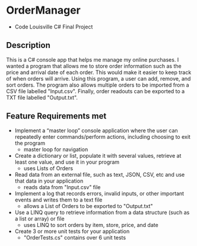 # OrderManager
- Code Louisville C# Final Project

## Description
This is a C# console app that helps me manage my online purchases. I wanted a program that allows me to store order information such as the price and arrival date of each order. This would make it easier to keep track of when orders will arrive. Using this program, a user can add, remove, and sort orders. The program also allows multiple orders to be imported from a CSV file labelled "Input.csv". Finally, order readouts can be exported to a TXT file labelled "Output.txt".

## Feature Requirements met
- Implement a “master loop” console application where the user can repeatedly enter commands/perform actions, including choosing to exit the program
    - master loop for navigation
- Create a dictionary or list, populate it with several values, retrieve at least one value, and use it in your program
    - uses Lists of Orders
- Read data from an external file, such as text, JSON, CSV, etc and use that data in your application
    - reads data from "Input.csv" file
- Implement a log that records errors, invalid inputs, or other important events and writes them to a text file
    - allows a List of Orders to be exported to "Output.txt"
- Use a LINQ query to retrieve information from a data structure (such as a list or array) or file
    - uses LINQ to sort orders by item, store, price, and date
- Create 3 or more unit tests for your application
    - "OrderTests.cs" contains over 6 unit tests
